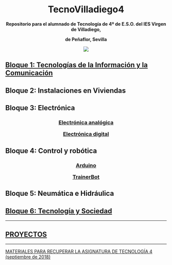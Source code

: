<h1 align="center">TecnoVilladiego4</h1>

<h4 align="center"> Repositorio para el alumnado de Tecnología de 4º de E.S.O.
del IES Virgen de Villadiego,

de Peñaflor, Sevilla

![](imágenes/logo_fondo_transparente200x300.png)
</h4>


## [Bloque 1: Tecnologías de la Información y la Comunicación](Telecos/readme.md)


## Bloque 2: Instalaciones en Viviendas

## Bloque 3: Electrónica

<h3 align="center">

[Electrónica analógica](ElecAnalogica/readme.md)

[Electrónica digital](ElecDigital/readme.md)

</h3>

## Bloque 4: Control y robótica

<h3 align="center">

[Arduino](Arduino/readme.md)

[TrainerBot](TrainerBot/readme.md)

</h3>

## Bloque 5: Neumática e Hidráulica

## [Bloque 6: Tecnología y Sociedad](TecSociedad/readme.md)

***

## [PROYECTOS](Proyectos/proyectos.md)

***

[MATERIALES PARA RECUPERAR LA ASIGNATURA DE TECNOLOGÍA 4 (septiembre de 2018)](septiembre2018.md)
